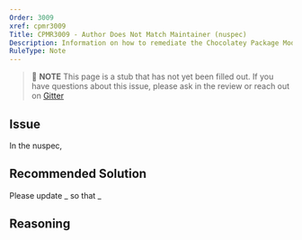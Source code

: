 ```yaml
---
Order: 3009
xref: cpmr3009
Title: CPMR3009 - Author Does Not Match Maintainer (nuspec)
Description: Information on how to remediate the Chocolatey Package Moderation Rule 3009
RuleType: Note
---
```


> :memo: **NOTE** This page is a stub that has not yet been filled out. If you have questions about this issue, please ask in the review or reach out on [Gitter](https://gitter.im/chocolatey/chocolatey.org)

## Issue

In the nuspec,

## Recommended Solution

Please update _ so that _

## Reasoning
